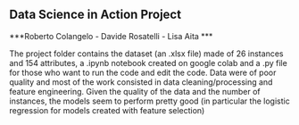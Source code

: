 ## Data Science in Action Project 
***Roberto Colangelo - Davide Rosatelli - Lisa Aita ***

The project folder contains the dataset (an .xlsx file) made of 26 instances and 154 attributes, a .ipynb notebook created on google colab and a .py file for those who want to run the code and edit the code.
Data were of poor quality and most of the work consisted in data cleaning/processing and feature engineering. Given the quality of the data and the number of instances, the models seem to perform pretty good (in particular the logistic regression for models created with feature selection)   
